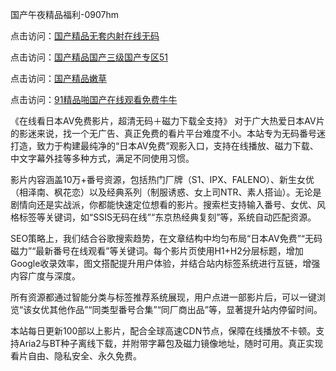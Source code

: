 国产午夜精品福利-0907hm

点击访问：<a href="https://heiliaowzu4ur.pages.dev">国产精品无套内射在线无码</a>

点击访问：<a href="https://heiliao2dmwwy.pages.dev">国产精品国产三级国产专区51</a>

点击访问：<a href="https://heiliaoga6s9v.pages.dev">国产精品嫩草</a>

点击访问：<a href="https://heiliaoxqkkct.pages.dev">91精品啪国产在线观看免费牛牛</a>


《在线看日本AV免费影片，超清无码＋磁力下载全支持》
对于广大热爱日本AV片的影迷来说，找一个无广告、真正免费的看片平台难度不小。本站专为无码番号迷打造，致力于构建最纯净的“日本AV免费”观影入口，支持在线播放、磁力下载、中文字幕外挂等多种方式，满足不同使用习惯。

影片内容涵盖10万+番号资源，包括热门厂牌（S1、IPX、FALENO）、新生女优（相泽南、枫花恋）以及经典系列（制服诱惑、女上司NTR、素人搭讪）。无论是剧情向还是实战派，你都能快速定位想看的影片。搜索栏支持输入番号、女优、风格标签等关键词，如“SSIS无码在线”“东京热经典复刻”等，系统自动匹配资源。

SEO策略上，我们结合谷歌搜索趋势，在文章结构中均匀布局“日本AV免费”“无码磁力”“最新番号在线观看”等关键词。每个影片页使用H1+H2分层标题，增加Google收录效率，图文搭配提升用户体验，并结合站内标签系统进行互链，增强内容广度与深度。

所有资源都通过智能分类与标签推荐系统展现，用户点进一部影片后，可以一键浏览“该女优其他作品”“同类型番号合集”“同厂商出品”等，显著提升站内停留时间。

本站每日更新100部以上影片，配合全球高速CDN节点，保障在线播放不卡顿。支持Aria2与BT种子离线下载，并附带字幕包及磁力镜像地址，随时可用。真正实现看片自由、隐私安全、永久免费。

<span style="display:none;">[Canonical link]( ）</span>
